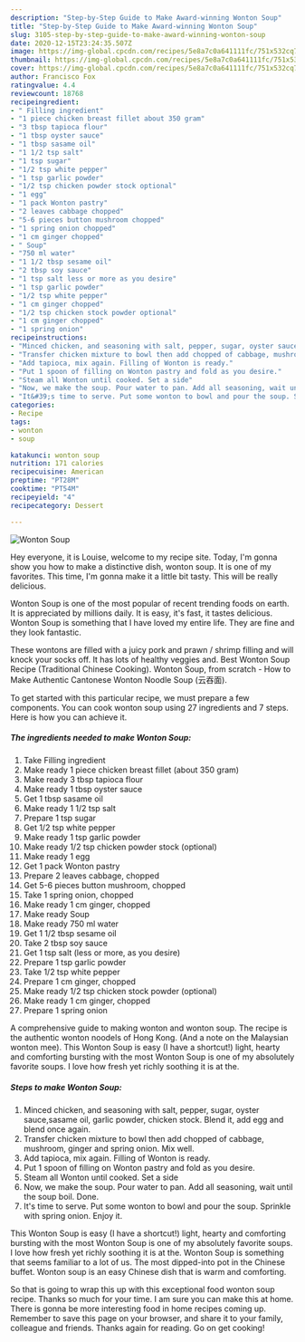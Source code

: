 ```yaml
---
description: "Step-by-Step Guide to Make Award-winning Wonton Soup"
title: "Step-by-Step Guide to Make Award-winning Wonton Soup"
slug: 3105-step-by-step-guide-to-make-award-winning-wonton-soup
date: 2020-12-15T23:24:35.507Z
image: https://img-global.cpcdn.com/recipes/5e8a7c0a641111fc/751x532cq70/wonton-soup-recipe-main-photo.jpg
thumbnail: https://img-global.cpcdn.com/recipes/5e8a7c0a641111fc/751x532cq70/wonton-soup-recipe-main-photo.jpg
cover: https://img-global.cpcdn.com/recipes/5e8a7c0a641111fc/751x532cq70/wonton-soup-recipe-main-photo.jpg
author: Francisco Fox
ratingvalue: 4.4
reviewcount: 18768
recipeingredient:
- " Filling ingredient"
- "1 piece chicken breast fillet about 350 gram"
- "3 tbsp tapioca flour"
- "1 tbsp oyster sauce"
- "1 tbsp sasame oil"
- "1 1/2 tsp salt"
- "1 tsp sugar"
- "1/2 tsp white pepper"
- "1 tsp garlic powder"
- "1/2 tsp chicken powder stock optional"
- "1 egg"
- "1 pack Wonton pastry"
- "2 leaves cabbage chopped"
- "5-6 pieces button mushroom chopped"
- "1 spring onion chopped"
- "1 cm ginger chopped"
- " Soup"
- "750 ml water"
- "1 1/2 tbsp sesame oil"
- "2 tbsp soy sauce"
- "1 tsp salt less or more as you desire"
- "1 tsp garlic powder"
- "1/2 tsp white pepper"
- "1 cm ginger chopped"
- "1/2 tsp chicken stock powder optional"
- "1 cm ginger chopped"
- "1 spring onion"
recipeinstructions:
- "Minced chicken, and seasoning with salt, pepper, sugar, oyster sauce,sasame oil, garlic powder, chicken stock. Blend it, add egg and blend once again."
- "Transfer chicken mixture to bowl then add chopped of cabbage, mushroom, ginger and spring onion. Mix well."
- "Add tapioca, mix again. Filling of Wonton is ready."
- "Put 1 spoon of filling on Wonton pastry and fold as you desire."
- "Steam all Wonton until cooked. Set a side"
- "Now, we make the soup. Pour water to pan. Add all seasoning, wait until the soup boil. Done."
- "It&#39;s time to serve. Put some wonton to bowl and pour the soup. Sprinkle with spring onion. Enjoy it."
categories:
- Recipe
tags:
- wonton
- soup

katakunci: wonton soup 
nutrition: 171 calories
recipecuisine: American
preptime: "PT28M"
cooktime: "PT54M"
recipeyield: "4"
recipecategory: Dessert

---
```



![Wonton Soup](https://img-global.cpcdn.com/recipes/5e8a7c0a641111fc/751x532cq70/wonton-soup-recipe-main-photo.jpg)

Hey everyone, it is Louise, welcome to my recipe site. Today, I'm gonna show you how to make a distinctive dish, wonton soup. It is one of my favorites. This time, I'm gonna make it a little bit tasty. This will be really delicious.

Wonton Soup is one of the most popular of recent trending foods on earth. It is appreciated by millions daily. It is easy, it's fast, it tastes delicious. Wonton Soup is something that I have loved my entire life. They are fine and they look fantastic.

These wontons are filled with a juicy pork and prawn / shrimp filling and will knock your socks off. It has lots of healthy veggies and. Best Wonton Soup Recipe (Traditional Chinese Cooking). Wonton Soup, from scratch - How to Make Authentic Cantonese Wonton Noodle Soup (云吞面).


To get started with this particular recipe, we must prepare a few components. You can cook wonton soup using 27 ingredients and 7 steps. Here is how you can achieve it.

<!--inarticleads1-->

##### The ingredients needed to make Wonton Soup:

1. Take  Filling ingredient
1. Make ready 1 piece chicken breast fillet (about 350 gram)
1. Make ready 3 tbsp tapioca flour
1. Make ready 1 tbsp oyster sauce
1. Get 1 tbsp sasame oil
1. Make ready 1 1/2 tsp salt
1. Prepare 1 tsp sugar
1. Get 1/2 tsp white pepper
1. Make ready 1 tsp garlic powder
1. Make ready 1/2 tsp chicken powder stock (optional)
1. Make ready 1 egg
1. Get 1 pack Wonton pastry
1. Prepare 2 leaves cabbage, chopped
1. Get 5-6 pieces button mushroom, chopped
1. Take 1 spring onion, chopped
1. Make ready 1 cm ginger, chopped
1. Make ready  Soup
1. Make ready 750 ml water
1. Get 1 1/2 tbsp sesame oil
1. Take 2 tbsp soy sauce
1. Get 1 tsp salt (less or more, as you desire)
1. Prepare 1 tsp garlic powder
1. Take 1/2 tsp white pepper
1. Prepare 1 cm ginger, chopped
1. Make ready 1/2 tsp chicken stock powder (optional)
1. Make ready 1 cm ginger, chopped
1. Prepare 1 spring onion


A comprehensive guide to making wonton and wonton soup. The recipe is the authentic wonton noodels of Hong Kong. (And a note on the Malaysian wonton mee). This Wonton Soup is easy (I have a shortcut!) light, hearty and comforting bursting with the most Wonton Soup is one of my absolutely favorite soups. I love how fresh yet richly soothing it is at the. 

<!--inarticleads2-->

##### Steps to make Wonton Soup:

1. Minced chicken, and seasoning with salt, pepper, sugar, oyster sauce,sasame oil, garlic powder, chicken stock. Blend it, add egg and blend once again.
1. Transfer chicken mixture to bowl then add chopped of cabbage, mushroom, ginger and spring onion. Mix well.
1. Add tapioca, mix again. Filling of Wonton is ready.
1. Put 1 spoon of filling on Wonton pastry and fold as you desire.
1. Steam all Wonton until cooked. Set a side
1. Now, we make the soup. Pour water to pan. Add all seasoning, wait until the soup boil. Done.
1. It&#39;s time to serve. Put some wonton to bowl and pour the soup. Sprinkle with spring onion. Enjoy it.


This Wonton Soup is easy (I have a shortcut!) light, hearty and comforting bursting with the most Wonton Soup is one of my absolutely favorite soups. I love how fresh yet richly soothing it is at the. Wonton Soup is something that seems familiar to a lot of us. The most dipped-into pot in the Chinese buffet. Wonton soup is an easy Chinese dish that is warm and comforting. 

So that is going to wrap this up with this exceptional food wonton soup recipe. Thanks so much for your time. I am sure you can make this at home. There is gonna be more interesting food in home recipes coming up. Remember to save this page on your browser, and share it to your family, colleague and friends. Thanks again for reading. Go on get cooking!
